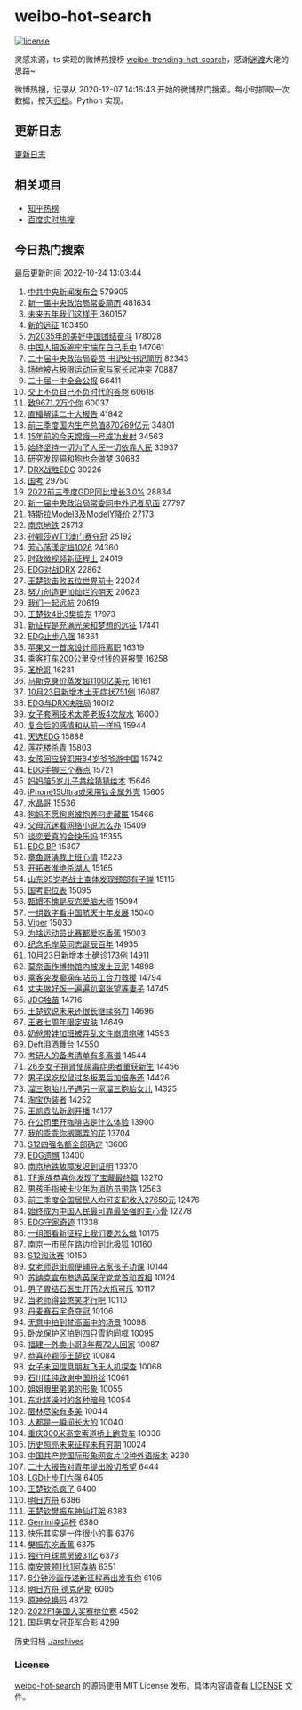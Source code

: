 # weibo-hot-search

[![license](https://img.shields.io/github/license/Arrackisarookie/weibo-hot-search)](https://github.com/Arrackisarookie/weibo-hot-search/blob/master/LICENSE)

灵感来源，ts 实现的微博热搜榜 [weibo-trending-hot-search](https://github.com/justjavac/weibo-trending-hot-search)，感谢[迷渡](https://github.com/justjavac)大佬的思路~

微博热搜，记录从 2020-12-07 14:16:43 开始的微博热门搜索。每小时抓取一次数据，按天[归档](./archives)。Python 实现。

## 更新日志
[更新日志](./UPDATE.md)

## 相关项目
+ [知乎热榜](https://github.com/Arrackisarookie/zhihu-top-search)
+ [百度实时热搜](https://github.com/Arrackisarookie/baidu-hot-search)

## 今日热门搜索

<!-- Rank Begin -->

最后更新时间 2022-10-24 13:03:44

1. [中共中央新闻发布会](https://s.weibo.com/weibo?q=%23%E4%B8%AD%E5%85%B1%E4%B8%AD%E5%A4%AE%E6%96%B0%E9%97%BB%E5%8F%91%E5%B8%83%E4%BC%9A%23&t=31&band_rank=1&Refer=top) 579905
1. [新一届中央政治局常委简历](https://s.weibo.com/weibo?q=%23%E6%96%B0%E4%B8%80%E5%B1%8A%E4%B8%AD%E5%A4%AE%E6%94%BF%E6%B2%BB%E5%B1%80%E5%B8%B8%E5%A7%94%E7%AE%80%E5%8E%86%23&t=31&band_rank=1&Refer=top) 481634
1. [未来五年我们这样干](https://s.weibo.com/weibo?q=%23%E6%9C%AA%E6%9D%A5%E4%BA%94%E5%B9%B4%E6%88%91%E4%BB%AC%E8%BF%99%E6%A0%B7%E5%B9%B2%23&t=31&band_rank=1&Refer=top) 360157
1. [新的远征](https://s.weibo.com/weibo?q=%23%E6%96%B0%E7%9A%84%E8%BF%9C%E5%BE%81%23&t=31&band_rank=3&Refer=top) 183450
1. [为2035年的美好中国团结奋斗](https://s.weibo.com/weibo?q=%23%E4%B8%BA2035%E5%B9%B4%E7%9A%84%E7%BE%8E%E5%A5%BD%E4%B8%AD%E5%9B%BD%E5%9B%A2%E7%BB%93%E5%A5%8B%E6%96%97%23&t=31&band_rank=3&Refer=top) 178028
1. [中国人把饭碗牢牢端在自己手中](https://s.weibo.com/weibo?q=%23%E4%B8%AD%E5%9B%BD%E4%BA%BA%E6%8A%8A%E9%A5%AD%E7%A2%97%E7%89%A2%E7%89%A2%E7%AB%AF%E5%9C%A8%E8%87%AA%E5%B7%B1%E6%89%8B%E4%B8%AD%23&t=31&band_rank=4&Refer=top) 147061
1. [二十届中央政治局委员 书记处书记简历](https://s.weibo.com/weibo?q=%23%E4%BA%8C%E5%8D%81%E5%B1%8A%E4%B8%AD%E5%A4%AE%E6%94%BF%E6%B2%BB%E5%B1%80%E5%A7%94%E5%91%98%20%E4%B9%A6%E8%AE%B0%E5%A4%84%E4%B9%A6%E8%AE%B0%E7%AE%80%E5%8E%86%23&t=31&band_rank=2&Refer=top) 82343
1. [场地被占极限运动玩家与家长起冲突](https://s.weibo.com/weibo?q=%23%E5%9C%BA%E5%9C%B0%E8%A2%AB%E5%8D%A0%E6%9E%81%E9%99%90%E8%BF%90%E5%8A%A8%E7%8E%A9%E5%AE%B6%E4%B8%8E%E5%AE%B6%E9%95%BF%E8%B5%B7%E5%86%B2%E7%AA%81%23&t=31&band_rank=5&Refer=top) 70887
1. [二十届一中全会公报](https://s.weibo.com/weibo?q=%23%E4%BA%8C%E5%8D%81%E5%B1%8A%E4%B8%80%E4%B8%AD%E5%85%A8%E4%BC%9A%E5%85%AC%E6%8A%A5%23&t=31&band_rank=6&Refer=top) 66411
1. [交上不负自己不负时代的答卷](https://s.weibo.com/weibo?q=%23%E4%BA%A4%E4%B8%8A%E4%B8%8D%E8%B4%9F%E8%87%AA%E5%B7%B1%E4%B8%8D%E8%B4%9F%E6%97%B6%E4%BB%A3%E7%9A%84%E7%AD%94%E5%8D%B7%23&t=31&band_rank=13&Refer=top) 60618
1. [致9671.2万个你](https://s.weibo.com/weibo?q=%23%E8%87%B49671.2%E4%B8%87%E4%B8%AA%E4%BD%A0%23&t=31&band_rank=5&Refer=top) 60037
1. [直播解读二十大报告](https://s.weibo.com/weibo?q=%23%E7%9B%B4%E6%92%AD%E8%A7%A3%E8%AF%BB%E4%BA%8C%E5%8D%81%E5%A4%A7%E6%8A%A5%E5%91%8A%23&t=31&band_rank=9&Refer=top) 41842
1. [前三季度国内生产总值870269亿元](https://s.weibo.com/weibo?q=%23%E5%89%8D%E4%B8%89%E5%AD%A3%E5%BA%A6%E5%9B%BD%E5%86%85%E7%94%9F%E4%BA%A7%E6%80%BB%E5%80%BC870269%E4%BA%BF%E5%85%83%23&t=31&band_rank=14&Refer=top) 34801
1. [15年前的今天嫦娥一号成功发射](https://s.weibo.com/weibo?q=%2315%E5%B9%B4%E5%89%8D%E7%9A%84%E4%BB%8A%E5%A4%A9%E5%AB%A6%E5%A8%A5%E4%B8%80%E5%8F%B7%E6%88%90%E5%8A%9F%E5%8F%91%E5%B0%84%23&t=31&band_rank=7&Refer=top) 34563
1. [始终坚持一切为了人民一切依靠人民](https://s.weibo.com/weibo?q=%23%E5%A7%8B%E7%BB%88%E5%9D%9A%E6%8C%81%E4%B8%80%E5%88%87%E4%B8%BA%E4%BA%86%E4%BA%BA%E6%B0%91%E4%B8%80%E5%88%87%E4%BE%9D%E9%9D%A0%E4%BA%BA%E6%B0%91%23&t=31&band_rank=8&Refer=top) 33937
1. [研究发现猫和狗也会做梦](https://s.weibo.com/weibo?q=%23%E7%A0%94%E7%A9%B6%E5%8F%91%E7%8E%B0%E7%8C%AB%E5%92%8C%E7%8B%97%E4%B9%9F%E4%BC%9A%E5%81%9A%E6%A2%A6%23&t=31&band_rank=9&Refer=top) 30683
1. [DRX战胜EDG](https://s.weibo.com/weibo?q=%23DRX%E6%88%98%E8%83%9CEDG%23&t=31&band_rank=11&Refer=top) 30226
1. [国考](https://s.weibo.com/weibo?q=%23%E5%9B%BD%E8%80%83%23&t=31&band_rank=12&Refer=top) 29750
1. [2022前三季度GDP同比增长3.0%](https://s.weibo.com/weibo?q=%232022%E5%89%8D%E4%B8%89%E5%AD%A3%E5%BA%A6GDP%E5%90%8C%E6%AF%94%E5%A2%9E%E9%95%BF3.0%25%23&t=31&band_rank=13&Refer=top) 28834
1. [新一届中央政治局常委同中外记者见面](https://s.weibo.com/weibo?q=%23%E6%96%B0%E4%B8%80%E5%B1%8A%E4%B8%AD%E5%A4%AE%E6%94%BF%E6%B2%BB%E5%B1%80%E5%B8%B8%E5%A7%94%E5%90%8C%E4%B8%AD%E5%A4%96%E8%AE%B0%E8%80%85%E8%A7%81%E9%9D%A2%23&t=31&band_rank=7&Refer=top) 27797
1. [特斯拉Model3及ModelY降价](https://s.weibo.com/weibo?q=%23%E7%89%B9%E6%96%AF%E6%8B%89Model3%E5%8F%8AModelY%E9%99%8D%E4%BB%B7%23&t=31&band_rank=15&Refer=top) 27173
1. [南京地铁](https://s.weibo.com/weibo?q=%23%E5%8D%97%E4%BA%AC%E5%9C%B0%E9%93%81%23&t=31&band_rank=16&Refer=top) 25713
1. [孙颖莎WTT澳门赛夺冠](https://s.weibo.com/weibo?q=%23%E5%AD%99%E9%A2%96%E8%8E%8EWTT%E6%BE%B3%E9%97%A8%E8%B5%9B%E5%A4%BA%E5%86%A0%23&t=31&band_rank=15&Refer=top) 25192
1. [芳心荡漾定档1026](https://s.weibo.com/weibo?q=%23%E8%8A%B3%E5%BF%83%E8%8D%A1%E6%BC%BE%E5%AE%9A%E6%A1%A31026%23&t=31&band_rank=18&Refer=top) 24360
1. [时政微视频新征程上](https://s.weibo.com/weibo?q=%23%E6%97%B6%E6%94%BF%E5%BE%AE%E8%A7%86%E9%A2%91%E6%96%B0%E5%BE%81%E7%A8%8B%E4%B8%8A%23&t=31&band_rank=19&Refer=top) 24019
1. [EDG对战DRX](https://s.weibo.com/weibo?q=%23EDG%E5%AF%B9%E6%88%98DRX%23&t=31&band_rank=11&Refer=top) 22862
1. [王楚钦击败五位世界前十](https://s.weibo.com/weibo?q=%23%E7%8E%8B%E6%A5%9A%E9%92%A6%E5%87%BB%E8%B4%A5%E4%BA%94%E4%BD%8D%E4%B8%96%E7%95%8C%E5%89%8D%E5%8D%81%23&t=31&band_rank=11&Refer=top) 22024
1. [努力创造更加灿烂的明天](https://s.weibo.com/weibo?q=%23%E5%8A%AA%E5%8A%9B%E5%88%9B%E9%80%A0%E6%9B%B4%E5%8A%A0%E7%81%BF%E7%83%82%E7%9A%84%E6%98%8E%E5%A4%A9%23&t=31&band_rank=10&Refer=top) 20623
1. [我们一起远航](https://s.weibo.com/weibo?q=%23%E6%88%91%E4%BB%AC%E4%B8%80%E8%B5%B7%E8%BF%9C%E8%88%AA%23&t=31&band_rank=12&Refer=top) 20619
1. [王楚钦4比3樊振东](https://s.weibo.com/weibo?q=%23%E7%8E%8B%E6%A5%9A%E9%92%A64%E6%AF%943%E6%A8%8A%E6%8C%AF%E4%B8%9C%23&t=31&band_rank=18&Refer=top) 17973
1. [新征程是充满光荣和梦想的远征](https://s.weibo.com/weibo?q=%23%E6%96%B0%E5%BE%81%E7%A8%8B%E6%98%AF%E5%85%85%E6%BB%A1%E5%85%89%E8%8D%A3%E5%92%8C%E6%A2%A6%E6%83%B3%E7%9A%84%E8%BF%9C%E5%BE%81%23&t=31&band_rank=13&Refer=top) 17441
1. [EDG止步八强](https://s.weibo.com/weibo?q=%23EDG%E6%AD%A2%E6%AD%A5%E5%85%AB%E5%BC%BA%23&t=31&band_rank=21&Refer=top) 16361
1. [苹果又一首席设计师将离职](https://s.weibo.com/weibo?q=%23%E8%8B%B9%E6%9E%9C%E5%8F%88%E4%B8%80%E9%A6%96%E5%B8%AD%E8%AE%BE%E8%AE%A1%E5%B8%88%E5%B0%86%E7%A6%BB%E8%81%8C%23&t=31&band_rank=22&Refer=top) 16319
1. [乘客打车200公里没付钱的哥报警](https://s.weibo.com/weibo?q=%23%E4%B9%98%E5%AE%A2%E6%89%93%E8%BD%A6200%E5%85%AC%E9%87%8C%E6%B2%A1%E4%BB%98%E9%92%B1%E7%9A%84%E5%93%A5%E6%8A%A5%E8%AD%A6%23&t=31&band_rank=23&Refer=top) 16258
1. [圣枪哥](https://s.weibo.com/weibo?q=%E5%9C%A3%E6%9E%AA%E5%93%A5&t=31&band_rank=24&Refer=top) 16231
1. [马斯克身价蒸发超1100亿美元](https://s.weibo.com/weibo?q=%23%E9%A9%AC%E6%96%AF%E5%85%8B%E8%BA%AB%E4%BB%B7%E8%92%B8%E5%8F%91%E8%B6%851100%E4%BA%BF%E7%BE%8E%E5%85%83%23&t=31&band_rank=25&Refer=top) 16161
1. [10月23日新增本土无症状751例](https://s.weibo.com/weibo?q=%2310%E6%9C%8823%E6%97%A5%E6%96%B0%E5%A2%9E%E6%9C%AC%E5%9C%9F%E6%97%A0%E7%97%87%E7%8A%B6751%E4%BE%8B%23&t=31&band_rank=26&Refer=top) 16087
1. [EDG与DRX决胜局](https://s.weibo.com/weibo?q=%23EDG%E4%B8%8EDRX%E5%86%B3%E8%83%9C%E5%B1%80%23&t=31&band_rank=27&Refer=top) 16012
1. [女子套圈技术太差老板4次放水](https://s.weibo.com/weibo?q=%23%E5%A5%B3%E5%AD%90%E5%A5%97%E5%9C%88%E6%8A%80%E6%9C%AF%E5%A4%AA%E5%B7%AE%E8%80%81%E6%9D%BF4%E6%AC%A1%E6%94%BE%E6%B0%B4%23&t=31&band_rank=28&Refer=top) 16000
1. [复合后的感情和从前一样吗](https://s.weibo.com/weibo?q=%23%E5%A4%8D%E5%90%88%E5%90%8E%E7%9A%84%E6%84%9F%E6%83%85%E5%92%8C%E4%BB%8E%E5%89%8D%E4%B8%80%E6%A0%B7%E5%90%97%23&t=31&band_rank=29&Refer=top) 15944
1. [天选EDG](https://s.weibo.com/weibo?q=%23%E5%A4%A9%E9%80%89EDG%23&t=31&band_rank=30&Refer=top) 15888
1. [莲花楼杀青](https://s.weibo.com/weibo?q=%23%E8%8E%B2%E8%8A%B1%E6%A5%BC%E6%9D%80%E9%9D%92%23&t=31&band_rank=31&Refer=top) 15803
1. [女孩回应辞职带84岁爷爷游中国](https://s.weibo.com/weibo?q=%23%E5%A5%B3%E5%AD%A9%E5%9B%9E%E5%BA%94%E8%BE%9E%E8%81%8C%E5%B8%A684%E5%B2%81%E7%88%B7%E7%88%B7%E6%B8%B8%E4%B8%AD%E5%9B%BD%23&t=31&band_rank=23&Refer=top) 15742
1. [EDG手握三个赛点](https://s.weibo.com/weibo?q=%23EDG%E6%89%8B%E6%8F%A1%E4%B8%89%E4%B8%AA%E8%B5%9B%E7%82%B9%23&t=31&band_rank=33&Refer=top) 15721
1. [妈妈陪5岁儿子共绘猜猜绘本](https://s.weibo.com/weibo?q=%23%E5%A6%88%E5%A6%88%E9%99%AA5%E5%B2%81%E5%84%BF%E5%AD%90%E5%85%B1%E7%BB%98%E7%8C%9C%E7%8C%9C%E7%BB%98%E6%9C%AC%23&t=31&band_rank=34&Refer=top) 15646
1. [iPhone15Ultra或采用钛金属外壳](https://s.weibo.com/weibo?q=%23iPhone15Ultra%E6%88%96%E9%87%87%E7%94%A8%E9%92%9B%E9%87%91%E5%B1%9E%E5%A4%96%E5%A3%B3%23&t=31&band_rank=22&Refer=top) 15605
1. [水晶哥](https://s.weibo.com/weibo?q=%E6%B0%B4%E6%99%B6%E5%93%A5&t=31&band_rank=36&Refer=top) 15536
1. [狗妈不愿狗崽被抱养叼走藏匿](https://s.weibo.com/weibo?q=%23%E7%8B%97%E5%A6%88%E4%B8%8D%E6%84%BF%E7%8B%97%E5%B4%BD%E8%A2%AB%E6%8A%B1%E5%85%BB%E5%8F%BC%E8%B5%B0%E8%97%8F%E5%8C%BF%23&t=31&band_rank=37&Refer=top) 15466
1. [父母沉迷看网络小说怎么办](https://s.weibo.com/weibo?q=%23%E7%88%B6%E6%AF%8D%E6%B2%89%E8%BF%B7%E7%9C%8B%E7%BD%91%E7%BB%9C%E5%B0%8F%E8%AF%B4%E6%80%8E%E4%B9%88%E5%8A%9E%23&t=31&band_rank=24&Refer=top) 15409
1. [谈恋爱真的会快乐吗](https://s.weibo.com/weibo?q=%23%E8%B0%88%E6%81%8B%E7%88%B1%E7%9C%9F%E7%9A%84%E4%BC%9A%E5%BF%AB%E4%B9%90%E5%90%97%23&t=31&band_rank=21&Refer=top) 15355
1. [EDG BP](https://s.weibo.com/weibo?q=EDG%20BP&t=31&band_rank=40&Refer=top) 15307
1. [章鱼哥演我上班心情](https://s.weibo.com/weibo?q=%23%E7%AB%A0%E9%B1%BC%E5%93%A5%E6%BC%94%E6%88%91%E4%B8%8A%E7%8F%AD%E5%BF%83%E6%83%85%23&t=31&band_rank=41&Refer=top) 15223
1. [开拓者准绝杀湖人](https://s.weibo.com/weibo?q=%23%E5%BC%80%E6%8B%93%E8%80%85%E5%87%86%E7%BB%9D%E6%9D%80%E6%B9%96%E4%BA%BA%23&t=31&band_rank=42&Refer=top) 15165
1. [山东95岁老战士查体发现颈部有子弹](https://s.weibo.com/weibo?q=%23%E5%B1%B1%E4%B8%9C95%E5%B2%81%E8%80%81%E6%88%98%E5%A3%AB%E6%9F%A5%E4%BD%93%E5%8F%91%E7%8E%B0%E9%A2%88%E9%83%A8%E6%9C%89%E5%AD%90%E5%BC%B9%23&t=31&band_rank=32&Refer=top) 15115
1. [国考职位表](https://s.weibo.com/weibo?q=%E5%9B%BD%E8%80%83%E8%81%8C%E4%BD%8D%E8%A1%A8&t=31&band_rank=11&Refer=top) 15095
1. [甄嬛不愧是反恋爱脑大师](https://s.weibo.com/weibo?q=%23%E7%94%84%E5%AC%9B%E4%B8%8D%E6%84%A7%E6%98%AF%E5%8F%8D%E6%81%8B%E7%88%B1%E8%84%91%E5%A4%A7%E5%B8%88%23&t=31&band_rank=28&Refer=top) 15094
1. [一组数字看中国航天十年发展](https://s.weibo.com/weibo?q=%23%E4%B8%80%E7%BB%84%E6%95%B0%E5%AD%97%E7%9C%8B%E4%B8%AD%E5%9B%BD%E8%88%AA%E5%A4%A9%E5%8D%81%E5%B9%B4%E5%8F%91%E5%B1%95%23&t=31&band_rank=16&Refer=top) 15040
1. [Viper](https://s.weibo.com/weibo?q=Viper&t=31&band_rank=12&Refer=top) 15030
1. [为啥运动员比赛都爱吃香蕉](https://s.weibo.com/weibo?q=%23%E4%B8%BA%E5%95%A5%E8%BF%90%E5%8A%A8%E5%91%98%E6%AF%94%E8%B5%9B%E9%83%BD%E7%88%B1%E5%90%83%E9%A6%99%E8%95%89%23&t=31&band_rank=46&Refer=top) 15003
1. [纪念毛岸英同志诞辰百年](https://s.weibo.com/weibo?q=%23%E7%BA%AA%E5%BF%B5%E6%AF%9B%E5%B2%B8%E8%8B%B1%E5%90%8C%E5%BF%97%E8%AF%9E%E8%BE%B0%E7%99%BE%E5%B9%B4%23&t=31&band_rank=13&Refer=top) 14935
1. [10月23日新增本土确诊173例](https://s.weibo.com/weibo?q=%2310%E6%9C%8823%E6%97%A5%E6%96%B0%E5%A2%9E%E6%9C%AC%E5%9C%9F%E7%A1%AE%E8%AF%8A173%E4%BE%8B%23&t=31&band_rank=47&Refer=top) 14911
1. [莫奈画作博物馆内被泼土豆泥](https://s.weibo.com/weibo?q=%23%E8%8E%AB%E5%A5%88%E7%94%BB%E4%BD%9C%E5%8D%9A%E7%89%A9%E9%A6%86%E5%86%85%E8%A2%AB%E6%B3%BC%E5%9C%9F%E8%B1%86%E6%B3%A5%23&t=31&band_rank=14&Refer=top) 14898
1. [乘客突发癫痫车站员工合力救援](https://s.weibo.com/weibo?q=%23%E4%B9%98%E5%AE%A2%E7%AA%81%E5%8F%91%E7%99%AB%E7%97%AB%E8%BD%A6%E7%AB%99%E5%91%98%E5%B7%A5%E5%90%88%E5%8A%9B%E6%95%91%E6%8F%B4%23&t=31&band_rank=15&Refer=top) 14794
1. [丈夫做好饭一遍遍趴窗张望等妻子](https://s.weibo.com/weibo?q=%23%E4%B8%88%E5%A4%AB%E5%81%9A%E5%A5%BD%E9%A5%AD%E4%B8%80%E9%81%8D%E9%81%8D%E8%B6%B4%E7%AA%97%E5%BC%A0%E6%9C%9B%E7%AD%89%E5%A6%BB%E5%AD%90%23&t=31&band_rank=37&Refer=top) 14745
1. [JDG独苗](https://s.weibo.com/weibo?q=%23JDG%E7%8B%AC%E8%8B%97%23&t=31&band_rank=16&Refer=top) 14716
1. [王楚钦说未来还很长继续努力](https://s.weibo.com/weibo?q=%23%E7%8E%8B%E6%A5%9A%E9%92%A6%E8%AF%B4%E6%9C%AA%E6%9D%A5%E8%BF%98%E5%BE%88%E9%95%BF%E7%BB%A7%E7%BB%AD%E5%8A%AA%E5%8A%9B%23&t=31&band_rank=14&Refer=top) 14696
1. [王者七周年限定皮肤](https://s.weibo.com/weibo?q=%23%E7%8E%8B%E8%80%85%E4%B8%83%E5%91%A8%E5%B9%B4%E9%99%90%E5%AE%9A%E7%9A%AE%E8%82%A4%23&t=31&band_rank=17&Refer=top) 14649
1. [奶爸带娃加班被弄乱文件崩溃咆哮](https://s.weibo.com/weibo?q=%23%E5%A5%B6%E7%88%B8%E5%B8%A6%E5%A8%83%E5%8A%A0%E7%8F%AD%E8%A2%AB%E5%BC%84%E4%B9%B1%E6%96%87%E4%BB%B6%E5%B4%A9%E6%BA%83%E5%92%86%E5%93%AE%23&t=31&band_rank=18&Refer=top) 14593
1. [Deft泪洒舞台](https://s.weibo.com/weibo?q=%23Deft%E6%B3%AA%E6%B4%92%E8%88%9E%E5%8F%B0%23&t=31&band_rank=19&Refer=top) 14550
1. [考研人的备考清单有多离谱](https://s.weibo.com/weibo?q=%23%E8%80%83%E7%A0%94%E4%BA%BA%E7%9A%84%E5%A4%87%E8%80%83%E6%B8%85%E5%8D%95%E6%9C%89%E5%A4%9A%E7%A6%BB%E8%B0%B1%23&t=31&band_rank=31&Refer=top) 14544
1. [26岁女子捐肾使尿毒症患者重获新生](https://s.weibo.com/weibo?q=%2326%E5%B2%81%E5%A5%B3%E5%AD%90%E6%8D%90%E8%82%BE%E4%BD%BF%E5%B0%BF%E6%AF%92%E7%97%87%E6%82%A3%E8%80%85%E9%87%8D%E8%8E%B7%E6%96%B0%E7%94%9F%23&t=31&band_rank=20&Refer=top) 14456
1. [男子误吃松鼠过冬板栗后加倍奉还](https://s.weibo.com/weibo?q=%23%E7%94%B7%E5%AD%90%E8%AF%AF%E5%90%83%E6%9D%BE%E9%BC%A0%E8%BF%87%E5%86%AC%E6%9D%BF%E6%A0%97%E5%90%8E%E5%8A%A0%E5%80%8D%E5%A5%89%E8%BF%98%23&t=31&band_rank=21&Refer=top) 14426
1. [溜三胞胎儿子遇另一家溜三胞胎女儿](https://s.weibo.com/weibo?q=%23%E6%BA%9C%E4%B8%89%E8%83%9E%E8%83%8E%E5%84%BF%E5%AD%90%E9%81%87%E5%8F%A6%E4%B8%80%E5%AE%B6%E6%BA%9C%E4%B8%89%E8%83%9E%E8%83%8E%E5%A5%B3%E5%84%BF%23&t=31&band_rank=22&Refer=top) 14325
1. [淘宝伪装者](https://s.weibo.com/weibo?q=%23%E6%B7%98%E5%AE%9D%E4%BC%AA%E8%A3%85%E8%80%85%23&t=31&band_rank=23&Refer=top) 14252
1. [王凯袁弘新剧开播](https://s.weibo.com/weibo?q=%23%E7%8E%8B%E5%87%AF%E8%A2%81%E5%BC%98%E6%96%B0%E5%89%A7%E5%BC%80%E6%92%AD%23&t=31&band_rank=25&Refer=top) 14177
1. [在公司里开咖啡店是什么体验](https://s.weibo.com/weibo?q=%23%E5%9C%A8%E5%85%AC%E5%8F%B8%E9%87%8C%E5%BC%80%E5%92%96%E5%95%A1%E5%BA%97%E6%98%AF%E4%BB%80%E4%B9%88%E4%BD%93%E9%AA%8C%23&t=31&band_rank=29&Refer=top) 13900
1. [我的乖乖你搁哪弄的花](https://s.weibo.com/weibo?q=%23%E6%88%91%E7%9A%84%E4%B9%96%E4%B9%96%E4%BD%A0%E6%90%81%E5%93%AA%E5%BC%84%E7%9A%84%E8%8A%B1%23&t=31&band_rank=32&Refer=top) 13704
1. [S12四强名额全部确定](https://s.weibo.com/weibo?q=%23S12%E5%9B%9B%E5%BC%BA%E5%90%8D%E9%A2%9D%E5%85%A8%E9%83%A8%E7%A1%AE%E5%AE%9A%23&t=31&band_rank=33&Refer=top) 13606
1. [EDG遗憾](https://s.weibo.com/weibo?q=%23EDG%E9%81%97%E6%86%BE%23&t=31&band_rank=36&Refer=top) 13400
1. [南京地铁故障发迟到证明](https://s.weibo.com/weibo?q=%23%E5%8D%97%E4%BA%AC%E5%9C%B0%E9%93%81%E6%95%85%E9%9A%9C%E5%8F%91%E8%BF%9F%E5%88%B0%E8%AF%81%E6%98%8E%23&t=31&band_rank=37&Refer=top) 13370
1. [TF家族恭喜你发现了宝藏最终篇](https://s.weibo.com/weibo?q=%23TF%E5%AE%B6%E6%97%8F%E6%81%AD%E5%96%9C%E4%BD%A0%E5%8F%91%E7%8E%B0%E4%BA%86%E5%AE%9D%E8%97%8F%E6%9C%80%E7%BB%88%E7%AF%87%23&t=31&band_rank=38&Refer=top) 13270
1. [男孩手指被卡少年为消防员带路](https://s.weibo.com/weibo?q=%23%E7%94%B7%E5%AD%A9%E6%89%8B%E6%8C%87%E8%A2%AB%E5%8D%A1%E5%B0%91%E5%B9%B4%E4%B8%BA%E6%B6%88%E9%98%B2%E5%91%98%E5%B8%A6%E8%B7%AF%23&t=31&band_rank=49&Refer=top) 12563
1. [前三季度全国居民人均可支配收入27650元](https://s.weibo.com/weibo?q=%23%E5%89%8D%E4%B8%89%E5%AD%A3%E5%BA%A6%E5%85%A8%E5%9B%BD%E5%B1%85%E6%B0%91%E4%BA%BA%E5%9D%87%E5%8F%AF%E6%94%AF%E9%85%8D%E6%94%B6%E5%85%A527650%E5%85%83%23&t=31&band_rank=50&Refer=top) 12476
1. [始终成为中国人民最可靠最坚强的主心骨](https://s.weibo.com/weibo?q=%23%E5%A7%8B%E7%BB%88%E6%88%90%E4%B8%BA%E4%B8%AD%E5%9B%BD%E4%BA%BA%E6%B0%91%E6%9C%80%E5%8F%AF%E9%9D%A0%E6%9C%80%E5%9D%9A%E5%BC%BA%E7%9A%84%E4%B8%BB%E5%BF%83%E9%AA%A8%23&t=31&band_rank=17&Refer=top) 12278
1. [EDG守家奇迹](https://s.weibo.com/weibo?q=%23EDG%E5%AE%88%E5%AE%B6%E5%A5%87%E8%BF%B9%23&t=31&band_rank=21&Refer=top) 11338
1. [一组图看新征程上我们要怎么做](https://s.weibo.com/weibo?q=%23%E4%B8%80%E7%BB%84%E5%9B%BE%E7%9C%8B%E6%96%B0%E5%BE%81%E7%A8%8B%E4%B8%8A%E6%88%91%E4%BB%AC%E8%A6%81%E6%80%8E%E4%B9%88%E5%81%9A%23&t=31&band_rank=19&Refer=top) 10175
1. [南京一市民在路边捡到北极狐](https://s.weibo.com/weibo?q=%23%E5%8D%97%E4%BA%AC%E4%B8%80%E5%B8%82%E6%B0%91%E5%9C%A8%E8%B7%AF%E8%BE%B9%E6%8D%A1%E5%88%B0%E5%8C%97%E6%9E%81%E7%8B%90%23&t=31&band_rank=29&Refer=top) 10160
1. [S12淘汰赛](https://s.weibo.com/weibo?q=%23S12%E6%B7%98%E6%B1%B0%E8%B5%9B%23&t=31&band_rank=29&Refer=top) 10150
1. [女老师逛街顺便辅导店家孩子功课](https://s.weibo.com/weibo?q=%23%E5%A5%B3%E8%80%81%E5%B8%88%E9%80%9B%E8%A1%97%E9%A1%BA%E4%BE%BF%E8%BE%85%E5%AF%BC%E5%BA%97%E5%AE%B6%E5%AD%A9%E5%AD%90%E5%8A%9F%E8%AF%BE%23&t=31&band_rank=34&Refer=top) 10144
1. [苏纳克宣布参选英保守党党首和首相](https://s.weibo.com/weibo?q=%23%E8%8B%8F%E7%BA%B3%E5%85%8B%E5%AE%A3%E5%B8%83%E5%8F%82%E9%80%89%E8%8B%B1%E4%BF%9D%E5%AE%88%E5%85%9A%E5%85%9A%E9%A6%96%E5%92%8C%E9%A6%96%E7%9B%B8%23&t=31&band_rank=28&Refer=top) 10124
1. [男子胃结石医生开药2大瓶可乐](https://s.weibo.com/weibo?q=%23%E7%94%B7%E5%AD%90%E8%83%83%E7%BB%93%E7%9F%B3%E5%8C%BB%E7%94%9F%E5%BC%80%E8%8D%AF2%E5%A4%A7%E7%93%B6%E5%8F%AF%E4%B9%90%23&t=31&band_rank=27&Refer=top) 10117
1. [当老师得会憋笑才行吧](https://s.weibo.com/weibo?q=%23%E5%BD%93%E8%80%81%E5%B8%88%E5%BE%97%E4%BC%9A%E6%86%8B%E7%AC%91%E6%89%8D%E8%A1%8C%E5%90%A7%23&t=31&band_rank=36&Refer=top) 10110
1. [丹麦赛石宇奇夺冠](https://s.weibo.com/weibo?q=%23%E4%B8%B9%E9%BA%A6%E8%B5%9B%E7%9F%B3%E5%AE%87%E5%A5%87%E5%A4%BA%E5%86%A0%23&t=31&band_rank=37&Refer=top) 10106
1. [无意中拍到梵高画中的场景](https://s.weibo.com/weibo?q=%23%E6%97%A0%E6%84%8F%E4%B8%AD%E6%8B%8D%E5%88%B0%E6%A2%B5%E9%AB%98%E7%94%BB%E4%B8%AD%E7%9A%84%E5%9C%BA%E6%99%AF%23&t=31&band_rank=49&Refer=top) 10098
1. [卧龙保护区拍到四只雪豹同框](https://s.weibo.com/weibo?q=%23%E5%8D%A7%E9%BE%99%E4%BF%9D%E6%8A%A4%E5%8C%BA%E6%8B%8D%E5%88%B0%E5%9B%9B%E5%8F%AA%E9%9B%AA%E8%B1%B9%E5%90%8C%E6%A1%86%23&t=31&band_rank=26&Refer=top) 10095
1. [福建一外卖小哥3年帮72人回家](https://s.weibo.com/weibo?q=%23%E7%A6%8F%E5%BB%BA%E4%B8%80%E5%A4%96%E5%8D%96%E5%B0%8F%E5%93%A53%E5%B9%B4%E5%B8%AE72%E4%BA%BA%E5%9B%9E%E5%AE%B6%23&t=31&band_rank=48&Refer=top) 10087
1. [恭喜孙颖莎王楚钦](https://s.weibo.com/weibo?q=%23%E6%81%AD%E5%96%9C%E5%AD%99%E9%A2%96%E8%8E%8E%E7%8E%8B%E6%A5%9A%E9%92%A6%23&t=31&band_rank=46&Refer=top) 10084
1. [女子未回信息朋友飞无人机探查](https://s.weibo.com/weibo?q=%23%E5%A5%B3%E5%AD%90%E6%9C%AA%E5%9B%9E%E4%BF%A1%E6%81%AF%E6%9C%8B%E5%8F%8B%E9%A3%9E%E6%97%A0%E4%BA%BA%E6%9C%BA%E6%8E%A2%E6%9F%A5%23&t=31&band_rank=45&Refer=top) 10068
1. [石川佳纯致谢中国粉丝](https://s.weibo.com/weibo?q=%23%E7%9F%B3%E5%B7%9D%E4%BD%B3%E7%BA%AF%E8%87%B4%E8%B0%A2%E4%B8%AD%E5%9B%BD%E7%B2%89%E4%B8%9D%23&t=31&band_rank=25&Refer=top) 10061
1. [姐姐眼里弟弟的形象](https://s.weibo.com/weibo?q=%23%E5%A7%90%E5%A7%90%E7%9C%BC%E9%87%8C%E5%BC%9F%E5%BC%9F%E7%9A%84%E5%BD%A2%E8%B1%A1%23&t=31&band_rank=30&Refer=top) 10055
1. [东北搓澡时的各种暗号](https://s.weibo.com/weibo?q=%23%E4%B8%9C%E5%8C%97%E6%90%93%E6%BE%A1%E6%97%B6%E7%9A%84%E5%90%84%E7%A7%8D%E6%9A%97%E5%8F%B7%23&t=31&band_rank=47&Refer=top) 10054
1. [层林尽染有多美](https://s.weibo.com/weibo?q=%23%E5%B1%82%E6%9E%97%E5%B0%BD%E6%9F%93%E6%9C%89%E5%A4%9A%E7%BE%8E%23&t=31&band_rank=47&Refer=top) 10044
1. [人都是一瞬间长大的](https://s.weibo.com/weibo?q=%23%E4%BA%BA%E9%83%BD%E6%98%AF%E4%B8%80%E7%9E%AC%E9%97%B4%E9%95%BF%E5%A4%A7%E7%9A%84%23&t=31&band_rank=38&Refer=top) 10040
1. [重庆300米高空索道桥上跑货车](https://s.weibo.com/weibo?q=%23%E9%87%8D%E5%BA%86300%E7%B1%B3%E9%AB%98%E7%A9%BA%E7%B4%A2%E9%81%93%E6%A1%A5%E4%B8%8A%E8%B7%91%E8%B4%A7%E8%BD%A6%23&t=31&band_rank=49&Refer=top) 10036
1. [历史照亮未来征程未有穷期](https://s.weibo.com/weibo?q=%23%E5%8E%86%E5%8F%B2%E7%85%A7%E4%BA%AE%E6%9C%AA%E6%9D%A5%E5%BE%81%E7%A8%8B%E6%9C%AA%E6%9C%89%E7%A9%B7%E6%9C%9F%23&t=31&band_rank=50&Refer=top) 10024
1. [中国共产党国际形象网宣片12种外语版本](https://s.weibo.com/weibo?q=%23%E4%B8%AD%E5%9B%BD%E5%85%B1%E4%BA%A7%E5%85%9A%E5%9B%BD%E9%99%85%E5%BD%A2%E8%B1%A1%E7%BD%91%E5%AE%A3%E7%89%8712%E7%A7%8D%E5%A4%96%E8%AF%AD%E7%89%88%E6%9C%AC%23&t=31&band_rank=19&Refer=top) 9230
1. [二十大报告对青年提出殷切希望](https://s.weibo.com/weibo?q=%23%E4%BA%8C%E5%8D%81%E5%A4%A7%E6%8A%A5%E5%91%8A%E5%AF%B9%E9%9D%92%E5%B9%B4%E6%8F%90%E5%87%BA%E6%AE%B7%E5%88%87%E5%B8%8C%E6%9C%9B%23&t=31&band_rank=20&Refer=top) 6444
1. [LGD止步TI六强](https://s.weibo.com/weibo?q=%23LGD%E6%AD%A2%E6%AD%A5TI%E5%85%AD%E5%BC%BA%23&t=31&band_rank=33&Refer=top) 6405
1. [王楚钦杀疯了](https://s.weibo.com/weibo?q=%E7%8E%8B%E6%A5%9A%E9%92%A6%E6%9D%80%E7%96%AF%E4%BA%86&t=31&band_rank=35&Refer=top) 6400
1. [明日方舟](https://s.weibo.com/weibo?q=%23%E6%98%8E%E6%97%A5%E6%96%B9%E8%88%9F%23&t=31&band_rank=39&Refer=top) 6386
1. [王楚钦樊振东神仙打架](https://s.weibo.com/weibo?q=%23%E7%8E%8B%E6%A5%9A%E9%92%A6%E6%A8%8A%E6%8C%AF%E4%B8%9C%E7%A5%9E%E4%BB%99%E6%89%93%E6%9E%B6%23&t=31&band_rank=40&Refer=top) 6383
1. [Gemini幸运杯](https://s.weibo.com/weibo?q=%23Gemini%E5%B9%B8%E8%BF%90%E6%9D%AF%23&t=31&band_rank=41&Refer=top) 6380
1. [快乐其实是一件很小的事](https://s.weibo.com/weibo?q=%23%E5%BF%AB%E4%B9%90%E5%85%B6%E5%AE%9E%E6%98%AF%E4%B8%80%E4%BB%B6%E5%BE%88%E5%B0%8F%E7%9A%84%E4%BA%8B%23&t=31&band_rank=42&Refer=top) 6376
1. [樊振东吃香蕉](https://s.weibo.com/weibo?q=%23%E6%A8%8A%E6%8C%AF%E4%B8%9C%E5%90%83%E9%A6%99%E8%95%89%23&t=31&band_rank=43&Refer=top) 6375
1. [独行月球票房破31亿](https://s.weibo.com/weibo?q=%23%E7%8B%AC%E8%A1%8C%E6%9C%88%E7%90%83%E7%A5%A8%E6%88%BF%E7%A0%B431%E4%BA%BF%23&t=31&band_rank=44&Refer=top) 6373
1. [南安普顿1比1阿森纳](https://s.weibo.com/weibo?q=%23%E5%8D%97%E5%AE%89%E6%99%AE%E9%A1%BF1%E6%AF%941%E9%98%BF%E6%A3%AE%E7%BA%B3%23&t=31&band_rank=50&Refer=top) 6351
1. [6分钟沙画传递新征程再出发有你](https://s.weibo.com/weibo?q=%236%E5%88%86%E9%92%9F%E6%B2%99%E7%94%BB%E4%BC%A0%E9%80%92%E6%96%B0%E5%BE%81%E7%A8%8B%E5%86%8D%E5%87%BA%E5%8F%91%E6%9C%89%E4%BD%A0%23&t=31&band_rank=19&Refer=top) 6106
1. [明日方舟 德克萨斯](https://s.weibo.com/weibo?q=%E6%98%8E%E6%97%A5%E6%96%B9%E8%88%9F%20%E5%BE%B7%E5%85%8B%E8%90%A8%E6%96%AF&t=31&band_rank=46&Refer=top) 6005
1. [原神兑换码](https://s.weibo.com/weibo?q=%23%E5%8E%9F%E7%A5%9E%E5%85%91%E6%8D%A2%E7%A0%81%23&t=31&band_rank=50&Refer=top) 4872
1. [2022F1美国大奖赛排位赛](https://s.weibo.com/weibo?q=%232022F1%E7%BE%8E%E5%9B%BD%E5%A4%A7%E5%A5%96%E8%B5%9B%E6%8E%92%E4%BD%8D%E8%B5%9B%23&t=31&band_rank=47&Refer=top) 4502
1. [国乒男女冠亚军合影](https://s.weibo.com/weibo?q=%23%E5%9B%BD%E4%B9%92%E7%94%B7%E5%A5%B3%E5%86%A0%E4%BA%9A%E5%86%9B%E5%90%88%E5%BD%B1%23&t=31&band_rank=50&Refer=top) 4299
<!-- Rank End -->

历史归档 [./archives](./archives)

### License

[weibo-hot-search](https://github.com/Arrackisarookie/weibo-hot-search) 的源码使用 MIT License 发布。具体内容请查看 [LICENSE](./LICENSE) 文件。
